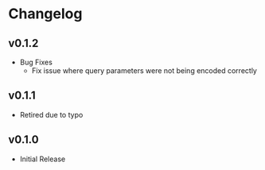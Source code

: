 # Changelog

## v0.1.2

* Bug Fixes
  * Fix issue where query parameters were not being encoded correctly

## v0.1.1

* Retired due to typo

## v0.1.0

* Initial Release
